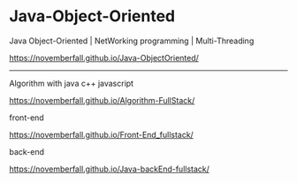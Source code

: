 # Java-Object-Oriented
Java Object-Oriented | NetWorking programming | Multi-Threading

https://novemberfall.github.io/Java-ObjectOriented/


---

Algorithm with java c++ javascript

https://novemberfall.github.io/Algorithm-FullStack/

front-end

https://novemberfall.github.io/Front-End_fullstack/

back-end

https://novemberfall.github.io/Java-backEnd-fullstack/

